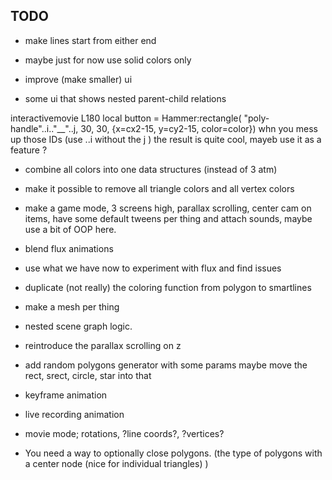 TODO
-------
- make lines start from either end

- maybe just for now use solid colors only
- improve (make smaller) ui
- some ui that shows nested parent-child relations



interactivemovie L180 local button = Hammer:rectangle( "poly-handle"..i.."__"..j, 30, 30, {x=cx2-15, y=cy2-15, color=color})
whn you mess up those IDs (use ..i without the j ) the result is quite cool, mayeb use it as a feature ?

- combine all colors into one data structures (instead of 3 atm)
- make it possible to remove all triangle colors and all vertex colors

- make a game mode, 3 screens high, parallax scrolling, center cam on items, have some default tweens per thing and attach sounds, maybe use a bit of OOP here.
- blend flux animations
- use what we have now to experiment with flux and find issues
- duplicate (not really) the coloring function from polygon to smartlines
- make a mesh per thing
- nested scene graph logic.
- reintroduce the parallax scrolling on z
- add random polygons generator with some params maybe move the rect, srect, circle, star into that
- keyframe animation
- live recording animation
- movie mode; rotations, ?line coords?, ?vertices?
- You need a way to optionally close polygons. (the type of polygons with a center node (nice for individual triangles) )
